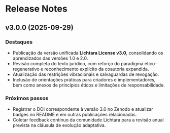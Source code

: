# Release Notes

## v3.0.0 (2025-09-29)

### Destaques
- Publicação da versão unificada **Lichtara License v3.0**, consolidando os
  aprendizados das versões 1.0 e 2.0.
- Revisão completa do texto jurídico, com reforço do paradigma ético-regenerativo
  e reconhecimento explícito da coautoria expandida.
- Atualização das restrições vibracionais e salvaguardas de revogação.
- Inclusão de orientações práticas para criadores e implementadores, bem como
  anexos de princípios éticos e limitações de responsabilidade.

### Próximos passos
- Registrar o DOI correspondente à versão 3.0 no Zenodo e atualizar badges no
  README e em outras publicações relacionadas.
- Coletar feedback contínuo da comunidade Lichtara para a revisão anual prevista
  na cláusula de evolução adaptativa.
